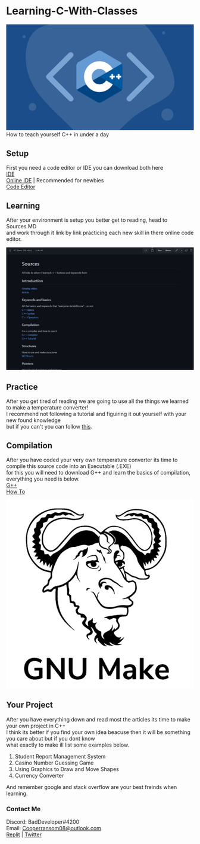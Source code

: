 # Learning-C-With-Classes
![Banner](ignore/C++-Banner.png "Banner")
How to teach yourself C++ in under a day

## Setup
First you need a code editor or IDE you can download both here  
[IDE](https://www.eclipse.org/downloads/)  
[Online IDE](https://replit.com/~) | Recommended for newbies  
[Code Editor](https://notepad-plus-plus.org/downloads/)  

## Learning 
After your environment is setup you better get to reading, head to Sources.MD  
and work through it link by link practicing each new skill in there online code editor.

![Example1](ignore/Sources-Example.jpg "Example of sources")

## Practice
After you get tired of reading we are going to use all the things we learned to make a temperature converter!  
I recommend not following a tutorial and figuiring it out yourself with your new found knowledge  
but if you can't you can follow [this](http://www.trytoprogram.com/cpp-examples/cplusplus-program-to-convert-temperature/).

## Compilation
After you have coded your very own temperature converter its time to compile this source code into an Executable (.EXE)  
for this you will need to download G++ and learn the basics of compilation, everything you need is below.  
[G++](https://gcc.gnu.org/)  
[How To](https://www.tutorialspoint.com/How-to-compile-and-run-the-Cplusplus-program)

![GCC-bull](ignore/GCC-bull.png "G++ Bull")

## Your Project
After you have everything down and read most the articles its time to make your own project in C++  
I think its better if you find your own idea beacuse then it will be something you care about but if you dont know  
what exactly to make ill list some examples below.  
1. Student Report Management System
2. Casino Number Guessing Game
3. Using Graphics to Draw and Move Shapes
4. Currency Converter

And remember google and stack overflow are your best freinds when learning.

### Contact Me
Discord: BadDeveloper#4200  
Email: Cooperransom08@outlook.com  
[Replit](https://replit.com/@cozi08) | [Twitter](https://twitter.com/ransom_cooper)
